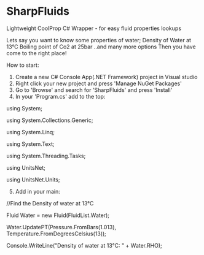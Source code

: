 # SharpFluids
Lightweight CoolProp C# Wrapper - for easy fluid properties lookups

Lets say you want to know some properties of water;
Density of Water at 13°C
Boiling point of Co2 at 25bar
..and many more options
Then you have come to the right place!



How to start:

1. Create a new C# Console App(.NET Framework) project in Visual studio
2. Right click your new project and press 'Manage NuGet Packages'
3. Go to 'Browse' and search for 'SharpFluids' and press 'Install'
4. In your 'Program.cs' add to the top:
 
using System;

using System.Collections.Generic;

using System.Linq;

using System.Text;

using System.Threading.Tasks;

using UnitsNet;

using UnitsNet.Units;


5. Add in your main:

//Find the Density of water at 13°C

Fluid Water = new Fluid(FluidList.Water);

Water.UpdatePT(Pressure.FromBars(1.013), Temperature.FromDegreesCelsius(13));

Console.WriteLine("Density of water at 13°C: " + Water.RHO);

